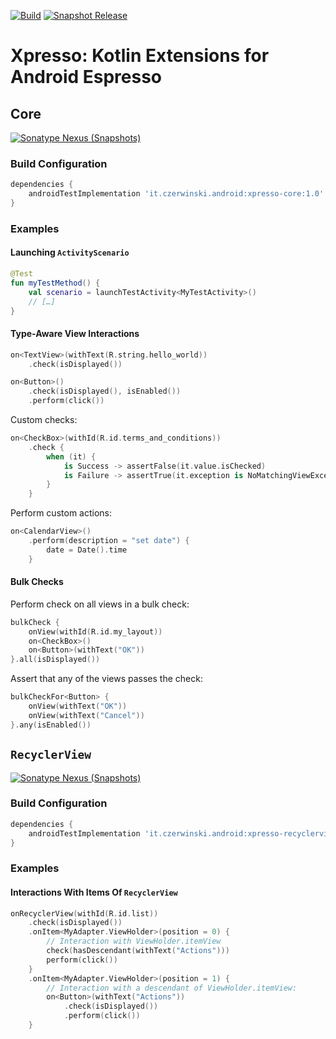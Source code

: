 [![Build](https://github.com/sczerwinski/android-xpresso/workflows/Build/badge.svg)](https://github.com/sczerwinski/android-xpresso/actions?query=workflow%3ABuild)
[![Snapshot Release](https://github.com/sczerwinski/android-xpresso/workflows/Snapshot%20Release/badge.svg)](https://github.com/sczerwinski/android-xpresso/actions?query=workflow%3A%22Snapshot+Release%22)

# Xpresso: Kotlin Extensions for Android Espresso

## Core

[![Sonatype Nexus (Snapshots)](https://img.shields.io/nexus/s/it.czerwinski.android/xpresso-core?server=https%3A%2F%2Foss.sonatype.org)](https://oss.sonatype.org/content/repositories/snapshots/it/czerwinski/android/xpresso-core/)

### Build Configuration

```groovy
dependencies {
    androidTestImplementation 'it.czerwinski.android:xpresso-core:1.0'
}
```

### Examples

#### Launching `ActivityScenario`

```kotlin
@Test
fun myTestMethod() {
    val scenario = launchTestActivity<MyTestActivity>()
    // […]
}
```

#### Type-Aware View Interactions

```kotlin
on<TextView>(withText(R.string.hello_world))
    .check(isDisplayed())

on<Button>()
    .check(isDisplayed(), isEnabled())
    .perform(click())
```

Custom checks:
```kotlin
on<CheckBox>(withId(R.id.terms_and_conditions))
    .check {
        when (it) {
            is Success -> assertFalse(it.value.isChecked)
            is Failure -> assertTrue(it.exception is NoMatchingViewException)
        }
    }
```

Perform custom actions:
```kotlin
on<CalendarView>()
    .perform(description = "set date") {
        date = Date().time
    }
```

#### Bulk Checks

Perform check on all views in a bulk check:

```kotlin
bulkCheck {
    onView(withId(R.id.my_layout))
    on<CheckBox>()
    on<Button>(withText("OK"))
}.all(isDisplayed())
```

Assert that any of the views passes the check:

```kotlin
bulkCheckFor<Button> {
    onView(withText("OK"))
    onView(withText("Cancel"))
}.any(isEnabled())
```

## `RecyclerView`

[![Sonatype Nexus (Snapshots)](https://img.shields.io/nexus/s/it.czerwinski.android/xpresso-recyclerview?server=https%3A%2F%2Foss.sonatype.org)](https://oss.sonatype.org/content/repositories/snapshots/it/czerwinski/android/xpresso-recyclerview/)

### Build Configuration

```groovy
dependencies {
    androidTestImplementation 'it.czerwinski.android:xpresso-recyclerview:1.0'
}
```

### Examples

#### Interactions With Items Of `RecyclerView`

```kotlin
onRecyclerView(withId(R.id.list))
    .check(isDisplayed())
    .onItem<MyAdapter.ViewHolder>(position = 0) {
        // Interaction with ViewHolder.itemView
        check(hasDescendant(withText("Actions")))
        perform(click())
    }
    .onItem<MyAdapter.ViewHolder>(position = 1) {
        // Interaction with a descendant of ViewHolder.itemView:
        on<Button>(withText("Actions"))
            .check(isDisplayed())
            .perform(click())
    }
```
